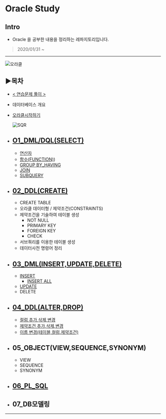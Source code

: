 # Oracle Study
## Intro
  
   + Oracle 을 공부한 내용을 정리하는 레파지토리입니다.

> 2020/01/31 ~ 
------------------------------------------

![오라클](https://github.com/senspond20/image/blob/master/oracle.png)
## ▶목차

+ [< 연습문제 풀이 > ](https://github.com/senspond20/Oracle/tree/master/연습문제)

+ 데이터베이스 개요

+ [오라클시작하기](https://github.com/senspond20/Oracle/tree/master/1_오라클시작하기)


  ![SQR](https://user-images.githubusercontent.com/60596128/73855673-bd275100-4877-11ea-887e-b71ac649f6ac.png)

+ ## [O1_DML/DQL(SELECT)](https://github.com/senspond20/Oracle/tree/master/O1_DQL(SELECT)#dqlselect)
  + [연산자](https://github.com/senspond20/Oracle/blob/master/O1_DQL(SELECT)/1_연산자.md#연산자)
  + [함수(FUNCTION)](https://github.com/senspond20/Oracle/tree/master/O1_DQL(SELECT)/%ED%95%A8%EC%88%98(FUNCTION)#%ED%95%A8%EC%88%98-function))
  + [GROUP BY_HAVING](https://github.com/senspond20/Oracle/blob/master/O1_DQL(SELECT)/3_GroupByHaving.md#groupbyhaving)
  + [JOIN](https://github.com/senspond20/Oracle/blob/master/O1_DQL(SELECT)/4_Join.md#join)
  + [SUBQUERY](https://github.com/senspond20/Oracle/blob/master/O1_DQL(SELECT)/5_SUBQUERY.md#subquery서브-쿼리)

+ ## [02_DDL(CREATE)](https://github.com/senspond20/Oracle/tree/master/O2_DDL(CREATE)#ddldata-definition-language)
  + CREATE TABLE
  + 오라클 데이터형 / 제약조건(CONSTRAINTS)
  + 제약조건을 기술하여 테이블 생성
    + NOT NULL
    + PRIMARY KEY
    + FOREIGN KEY
    + CHECK
  + 서브쿼리를 이용한 테이블 생성
  + 데이터사전 명령어 정리

+ ## [03_DML(INSERT,UPDATE,DELETE)](https://github.com/senspond20/Oracle/tree/master/O3_DML(INSERT%2C%20UPDATE%2C%20DELETE)#dmlinsert-update-delete)
  + [INSERT](https://github.com/senspond20/Oracle/tree/master/O3_DML(INSERT%2C%20UPDATE%2C%20DELETE)#insert)
    + [INSERT ALL](https://github.com/senspond20/Oracle/tree/master/O3_DML(INSERT%2C%20UPDATE%2C%20DELETE)#insert-all)
  + [UPDATE](https://github.com/senspond20/Oracle/tree/master/O3_DML(INSERT%2C%20UPDATE%2C%20DELETE)#update)
  + DELETE
+ ## [04_DDL(ALTER,DROP)](https://github.com/senspond20/Oracle/tree/master/O4_DDL(ALTER%2CDROP)#ddlalterdrop)
  
  + [컬럼 추가,삭제,변경](https://github.com/senspond20/Oracle/tree/master/O4_DDL(ALTER%2CDROP)#컬럼-추가-삭제-수정)
  + [제약조건 추가,삭제,변경](https://github.com/senspond20/Oracle/tree/master/O4_DDL(ALTER%2CDROP)#제약조건-추가변경삭제)
  + [이름 변경(테이블,컬럼,제약조건)](https://github.com/senspond20/Oracle/tree/master/O4_DDL(ALTER%2CDROP)#이름-변경)

+ ## 05_OBJECT(VIEW,SEQUENCE,SYNONYM)
  + VIEW
  + SEQUENCE
  + SYNONYM

+ ## [06_PL_SQL](https://github.com/senspond20/Oracle/tree/master/O6_PL_SQL#plsql-procedural-language-extension-to-sql)
+ ## 07_DB모델링

--------------------------------



